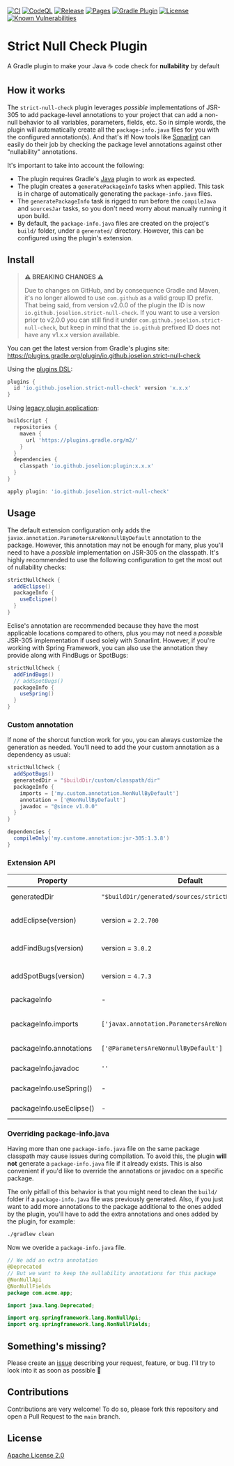 [![CI](https://github.com/JoseLion/strict-null-check/actions/workflows/ci.yml/badge.svg)](https://github.com/JoseLion/strict-null-check/actions/workflows/ci.yml)
[![CodeQL](https://github.com/JoseLion/strict-null-check/actions/workflows/codeql.yml/badge.svg)](https://github.com/JoseLion/strict-null-check/actions/workflows/codeql.yml)
[![Release](https://github.com/JoseLion/strict-null-check/actions/workflows/release.yml/badge.svg)](https://github.com/JoseLion/strict-null-check/actions/workflows/release.yml)
[![Pages](https://github.com/JoseLion/strict-null-check/actions/workflows/pages.yml/badge.svg)](https://github.com/JoseLion/strict-null-check/actions/workflows/pages.yml)
[![Gradle Plugin](https://img.shields.io/gradle-plugin-portal/v/io.github.joselion.strict-null-check?logo=gradle)](https://plugins.gradle.org/plugin/io.github.joselion.strict-null-check)
[![License](https://img.shields.io/github/license/JoseLion/strict-null-check)](./LICENSE)
[![Known Vulnerabilities](https://snyk.io/test/github/JoseLion/strict-null-check/badge.svg)](https://snyk.io/test/github/JoseLion/strict-null-check)

# Strict Null Check Plugin

A Gradle plugin to make your Java ☕ code check for **nullability** by default

## How it works

The `strict-null-check` plugin leverages _possible_ implementations of JSR-305 to add package-level annotations to your project that can add a non-null behavior to all variables, parameters, fields, etc. So in simple words, the plugin will automatically create all the `package-info.java` files for you with the configured annotation(s). And that's it! Now tools like [Sonarlint](https://www.sonarsource.com/products/sonarlint/) can easily do their job by checking the package level annotations against other "nullability" annotations.

It's important to take into account the following:
* The plugin requires Gradle's [Java](https://docs.gradle.org/current/userguide/java_plugin.html) plugin to work as expected.
* The plugin creates a `generatePackageInfo` tasks when applied. This task is in charge of automatically generating the `package-info.java` files.
* The `generatePackageInfo` task is rigged to run before the `compileJava` and `sourcesJar` tasks, so you don't need worry about manually running it upon build. 
* By default, the `package-info.java` files are created on the project's `build/` folder, under a `generated/` directory. However, this can be configured using the plugin's extension.

## Install

> **⚠️ BREAKING CHANGES ⚠️**
>
> Due to changes on GitHub, and by consequence Gradle and Maven, it's no longer allowed to use `com.github` as a valid group ID prefix. That being said, from version v2.0.0 of the plugin the ID is now `io.github.joselion.strict-null-check`. If you want to use a version prior to v2.0.0 you can still find it under `com.github.joselion.strict-null-check`, but keep in mind that the `io.github` prefixed ID does not have any v1.x.x version available.

You can get the latest version from Gradle's plugins site:
https://plugins.gradle.org/plugin/io.github.joselion.strict-null-check

Using the [plugins DSL](https://docs.gradle.org/current/userguide/plugins.html#sec:plugins_block):

```groovy
plugins {
  id 'io.github.joselion.strict-null-check' version 'x.x.x'
}
```

Using [legacy plugin application](https://docs.gradle.org/current/userguide/plugins.html#sec:old_plugin_application):

```groovy
buildscript {
  repositories {
    maven {
      url 'https://plugins.gradle.org/m2/'
    }
  }
  dependencies {
    classpath 'io.github.joselion:plugin:x.x.x'
  }
}

apply plugin: 'io.github.joselion.strict-null-check'
```

## Usage

The default extension configuration only adds the `javax.annotation.ParametersAreNonnullByDefault` annotation to the package. However, this annotation may not be enough for many, plus you'll need to have a _possible_ implementation on JSR-305 on the classpath. It's highly recommended to use the following configuration to get the most out of nullability checks:

```groovy
strictNullCheck {
  addEclipse()
  packageInfo {
    useEclipse()
  }
}
```

Eclise's annotation are recommended because they have the most applicable locations compared to others, plus you may not need a _possible_ JSR-305 implementation if used solely with Sonarlint. However, if you're working with Spring Framework, you can also use the annotation they provide along with FindBugs or SpotBugs:

```groovy
strictNullCheck {
  addFindBugs()
  // addSpotBugs()
  packageInfo {
    useSpring()
  }
}
```

### Custom annotation

If none of the shorcut function work for you, you can always customize the generation as needed. You'll need to add the your custom annotation as a dependency as usual:

```groovy
strictNullCheck {
  addSpotBugs()
  generatedDir = "$buildDir/custom/classpath/dir"
  packageInfo {
    imports = ['my.custom.annotation.NonNullByDefault']
    annotation = ['@NonNullByDefault']
    javadoc = "@since v1.0.0"
  }
}

dependencies {
  compileOnly('my.custome.annotation:jsr-305:1.3.8')
}
```

### Extension API

| Property                 | Default                                              | Description |
| ------------------------ | ---------------------------------------------------- | ----------- |
| generatedDir             | `"$buildDir/generated/sources/strictNullCheck"`      | The directory where the classpath of the `package-info.java` files will be generated |
| addEclipse(version)      | version = `2.2.700`                                  | Shortcut function to add `org.eclipse.jdt:org.eclipse.jdt.annotation` as a **compileOnly** dependency |
| addFindBugs(version)     | version = `3.0.2`                                    | Shortcut function to add `com.google.code.findbugs:jsr305` as a **compileOnly** dependency |
| addSpotBugs(version)     | version = `4.7.3`                                    | Shortcut function to add `com.github.spotbugs:spotbugs-annotations` as a **compileOnly** dependency |
| packageInfo              | -                                                    | Container to configure package-info related setting |
| packageInfo.imports      | `['javax.annotation.ParametersAreNonnullByDefault']` | List of fully qualified imports to be added to the `package-info.java` files. Static imports can be added using `static ` as prefix |
| packageInfo.annotations  | `['@ParametersAreNonnullByDefault']`                 | List of java code annotations to be added to the `package-info.java` files |
| packageInfo.javadoc      | `''`                                                 | Additional text to be added to the javadoc of the `package-info.java` files |
| packageInfo.useSpring()  | -                                                    | Shorcut function to set Spring's imports and annotations |
| packageInfo.useEclipse() | -                                                    | Shorcut function to set Eclipse's imports and annotations |

### Overriding package-info.java

Having more than one `package-info.java` file on the same package classpath may cause issues during compilation. To avoid this, the plugin **will not** generate a `package-info.java` file if it already exists. This is also convenient if you'd like to override the annotations or javadoc on a specific package.

The only pitfall of this behavior is that you might need to clean the `build/` folder if a `package-info.java` file was previously generated. Also, if you just want to add more annotations to the package additional to the ones added by the plugin, you'll have to add the extra annotations and ones added by the plugin, for example:
```sh
./gradlew clean
```

Now we overide a `package-info.java` file.
```java
// We add an extra annotation
@Deprecated
// But we want to keep the nullability annotations for this package
@NonNullApi
@NonNullFields
package com.acme.app;

import java.lang.Deprecated;

import org.springframework.lang.NonNullApi;
import org.springframework.lang.NonNullFields;
```
## Something's missing?

Please create an [issue](https://github.com/JoseLion/strict-null-check/issues/new) describing your request, feature, or bug. I'll try to look into it as soon as possible 🙂

## Contributions

Contributions are very welcome! To do so, please fork this repository and open a Pull Request to the `main` branch.

## License

[Apache License 2.0](LICENSE)
